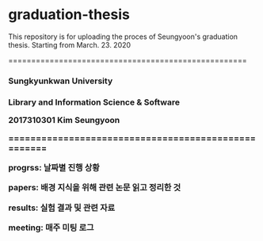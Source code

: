 
# graduation-thesis

<head>
This repository is for uploading the proces of Seungyoon's graduation thesis.
Starting from March. 23. 2020 
<head>

====================================================

<h3> Sungkyunkwan University <h3>
<p> Library and Information Science & Software <p>
<p> 2017310301 Kim Seungyoon <p>

====================================================
  
<p> progrss: 날짜별 진행 상황 <p>
<p> papers: 배경 지식을 위해 관련 논문 읽고 정리한 것 <p>
<p> results: 실험 결과 및 관련 자료 <p>
<p> meeting: 매주 미팅 로그 <p>


